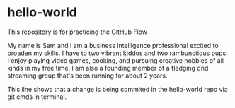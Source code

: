 # hello-world
This repository is for practicing the GitHub Flow

My name is Sam and I am a business intelligence professional excited to broaden my skills. I have to two vibrant kiddos and two rambunctious pups. I enjoy playing video games, cooking, and pursuing creative hobbies of all kinds in my free time. I am also a founding member of a fledging dnd streaming group that's been running for about 2 years.

This line shows that a change is being commited in the hello-world repo via git cmds in terminal.
